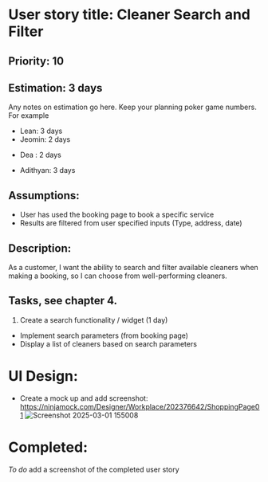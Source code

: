 # User story title: Cleaner Search and Filter

## Priority: 10 

## Estimation: 3 days
Any notes on estimation go here. Keep your planning poker game numbers. For example
* Lean: 3 days
* Jeomin: 2 days
- Dea : 2 days
* Adithyan: 3 days

## Assumptions:
- User has used the booking page to book a specific service
- Results are filtered from user specified inputs (Type, address, date)

## Description: 
As a customer, I want the ability to search and filter available cleaners when making a booking, so I can choose from well-performing cleaners.

## Tasks, see chapter 4.

1. Create a search functionality / widget (1 day)
  - Implement search parameters (from booking page)
  - Display a list of cleaners based on search parameters



# UI Design:
* Create a mock up and add screenshot: https://ninjamock.com/Designer/Workplace/202376642/ShoppingPage01
  ![Screenshot 2025-03-01 155008](https://github.com/user-attachments/assets/ee0c9d2f-a019-4869-8949-a9f7b88cb2fb)

# Completed:
*To do* add a screenshot of the completed user story


